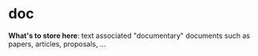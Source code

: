 # doc

**What's to store here**: text associated "documentary" documents such as papers, articles, proposals, ...